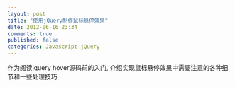 ```yaml
---
layout: post
title: "使用jQuery制作鼠标悬停效果"
date: 2012-06-16 23:34
comments: true
published: false
categories: Javascript jQuery
---
```



作为阅读jquery hover源码前的入门, 介绍实现鼠标悬停效果中需要注意的各种细节和一些处理技巧